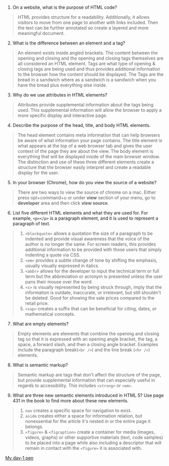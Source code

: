 1.  On a website, what is the purpose of HTML code?
> HTML provides structure for a readability. Additionally, it allows visitors to move from one page to another with links included. Then the text can be further annotated so create a layered and more meaningful document.


2.  What is the difference between an element and a tag?
> An element exists inside angled brackets. The content between the opening and closing and the opening and closing tags themselves are all considered an HTML element. Tags are what type of opening & closing tags are being used and thus provides additional information to the browser how the content should be displayed. The Tags are the bread in a sandwich where as a sandwich is a sandwich when you have the bread plus everything else inside.


3.  Why do we use attributes in HTML elements?
> Attributes provide supplemental information about the tags being used. This supplemental information will allow the browser to apply a more specific display and interactive page.


4.  Describe the purpose of the head, title, and body HTML elements.
> The head element contains meta information that can help browsers be aware of what information your page contains. The title element is what appears at the top of a web browser tab and gives the user context of the page they are about the view. The body element is everything that will be displayed inside of the main browser window. The distinction and use of these three different elements create a structure that the browser easily interpret and create a readable display for the user.


5.  In your browser (Chrome), how do you view the source of a website?
> There are two ways to view the source of chrome on a mac. Either press opt+command+u or under __view__ section of your menu, go to __developer__ area and then click __view source__.


6.  List five different HTML elements and what they are used for. For example, `<p></p>` is a paragraph element, and it is used to represent a paragraph of text.

> 1. `<blockquote>` allows a quotation the size of a paragraph to be indented and provide visual awareness that the voice of the author is no longer the same. For screen readers, this provides additional information to be provided with those users that simply indenting a quote via CSS.
> 2. `<em>` provides a subtle change of tone by shifting the emphasis, usually visually expressed in italics.
> 3. `<abbr>` allows for the developer to input the technical term or full term but the abbreviation or acronym is presented unless the user pans their mouse over the word.
> 4. `<s>` is visually represented by being struck through, imply that the information is outdate, inaccurate, or irrelevant, but still shouldn't be deleted. Good for showing the sale prices compared to the retail price.
> 5. `<sup>` creates a suffix that can be beneficial for citing, dates, or mathematical concepts.


7.  What are empty elements?
> Empty elements are elements that combine the opening and closing tag so that it is expressed with an opening angle bracket, the tag, a space, a forward slash, and then a closing angle bracket.
> Examples include the paragraph break(`<br />`) and the line break (`<hr />`) elements.

8.  What is semantic markup?
> Semantic markup are tags that don't affect the structure of the page, but provide supplemental information that can especially useful in regards to accessibility. This includes `<strong>` or `<em>`.


9.  What are three new semantic elements introduced in HTML 5? Use page 431 in the book to find more about these new elements.
> 1. `nav` creates a specific space for navigation to exist.
> 2. `aside` creates either a space for information relation, but nonessential for the article it's nested in or the entire page it belongs.
> 3. `<figure>` & `<figcaption>` create a container for media (images, videos, graphs) or other supportive materials (text, code samples) to be placed into a page while also including a descriptor that will remain in contact with the `<figure>` it is associated with.


[My day-1 pen](https://codepen.io/gaj23-the-sasster/pen/eYZbBdj)
